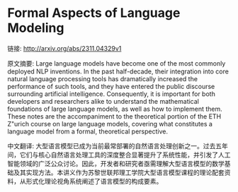 # Formal Aspects of Language Modeling

链接: http://arxiv.org/abs/2311.04329v1

原文摘要:
Large language models have become one of the most commonly deployed NLP
inventions. In the past half-decade, their integration into core natural
language processing tools has dramatically increased the performance of such
tools, and they have entered the public discourse surrounding artificial
intelligence. Consequently, it is important for both developers and researchers
alike to understand the mathematical foundations of large language models, as
well as how to implement them. These notes are the accompaniment to the
theoretical portion of the ETH Z\"urich course on large language models,
covering what constitutes a language model from a formal, theoretical
perspective.

中文翻译:
大型语言模型已成为当前最常部署的自然语言处理创新之一。过去五年间，它们与核心自然语言处理工具的深度整合显著提升了系统性能，并引发了人工智能领域的广泛公众讨论。因此，开发者和研究者亟需理解大型语言模型的数学基础及其实现方法。本讲义作为苏黎世联邦理工学院大型语言模型课程的理论配套资料，从形式化理论视角系统阐述了语言模型的构成要素。
